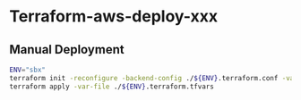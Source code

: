 # Terraform-aws-deploy-xxx

## Manual Deployment

```bash
ENV="sbx"
terraform init -reconfigure -backend-config ./${ENV}.terraform.conf -var-file ./${ENV}.terraform.tfvars
terraform apply -var-file ./${ENV}.terraform.tfvars
```

<!-- BEGINNING OF PRE-COMMIT-TERRAFORM DOCS HOOK -->
<!-- END OF PRE-COMMIT-TERRAFORM DOCS HOOK -->
